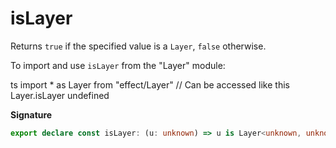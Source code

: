 # isLayer

Returns `true` if the specified value is a `Layer`, `false` otherwise.

To import and use `isLayer` from the "Layer" module:

ts
import \* as Layer from "effect/Layer"
// Can be accessed like this
Layer.isLayer
undefined

**Signature**

```ts
export declare const isLayer: (u: unknown) => u is Layer<unknown, unknown, unknown>
```
